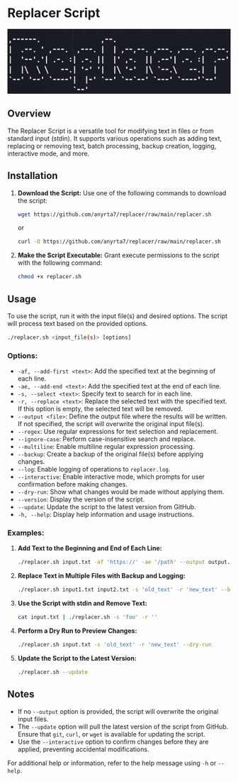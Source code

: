 # Replacer Script

![logo](images/logo.png)

## Overview

The Replacer Script is a versatile tool for modifying text in files or from standard input (stdin). It supports various operations such as adding text, replacing or removing text, batch processing, backup creation, logging, interactive mode, and more.

## Installation

1. **Download the Script:**
   Use one of the following commands to download the script:
    ```bash
    wget https://github.com/anyrta7/replacer/raw/main/replacer.sh
    ```
    or
    ```bash
    curl -O https://github.com/anyrta7/replacer/raw/main/replacer.sh
    ```
2. **Make the Script Executable:**
    Grant execute permissions to the script with the following command:
    ```bash
    chmod +x replacer.sh
    ```


## Usage

To use the script, run it with the input file(s) and desired options. The script will process text based on the provided options.
```bash
./replacer.sh <input_file(s)> [options]
```

### Options:

- `-af, --add-first <text>`: Add the specified text at the beginning of each line.
- `-ae, --add-end <text>`: Add the specified text at the end of each line.
- `-s, --select <text>`: Specify text to search for in each line.
- `-r, --replace <text>`: Replace the selected text with the specified text. If this option is empty, the selected text will be removed.
- `--output <file>`: Define the output file where the results will be written. If not specified, the script will overwrite the original input file(s).
- `--regex`: Use regular expressions for text selection and replacement.
- `--ignore-case`: Perform case-insensitive search and replace.
- `--multiline`: Enable multiline regular expression processing.
- `--backup`: Create a backup of the original file(s) before applying changes.
- `--log`: Enable logging of operations to `replacer.log`.
- `--interactive`: Enable interactive mode, which prompts for user confirmation before making changes.
- `--dry-run`: Show what changes would be made without applying them.
- `--version`: Display the version of the script.
- `--update`: Update the script to the latest version from GitHub.
- `-h, --help`: Display help information and usage instructions.

### Examples:

1. **Add Text to the Beginning and End of Each Line:**
    ```bash
    ./replacer.sh input.txt -af 'https://' -ae '/path' --output output.txt
    ```

2. **Replace Text in Multiple Files with Backup and Logging:**
    ```bash
    ./replacer.sh input1.txt input2.txt -s 'old_text' -r 'new_text' --backup --log
    ```
3. **Use the Script with stdin and Remove Text:**
    ```bash
    cat input.txt | ./replacer.sh -s 'foo' -r ''
    ```
4. **Perform a Dry Run to Preview Changes:**
    ```bash
    ./replacer.sh input.txt -s 'old_text' -r 'new_text' --dry-run
    ```
5. **Update the Script to the Latest Version:**
    ```bash
    ./replacer.sh --update
    ```

## Notes

- If no `--output` option is provided, the script will overwrite the original input files.
- The `--update` option will pull the latest version of the script from GitHub. Ensure that `git`, `curl`, or `wget` is available for updating the script.
- Use the `--interactive` option to confirm changes before they are applied, preventing accidental modifications.

For additional help or information, refer to the help message using `-h` or `--help`.

